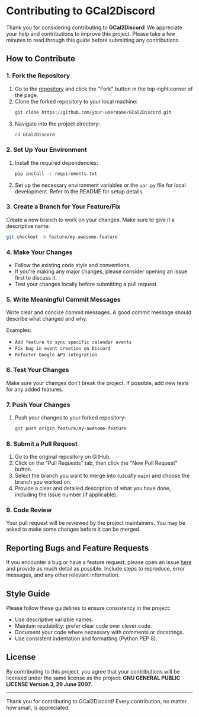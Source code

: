 
# Contributing to GCal2Discord

Thank you for considering contributing to **GCal2Discord**! We appreciate your help and contributions to improve this project. Please take a few minutes to read through this guide before submitting any contributions.

## How to Contribute

### 1. Fork the Repository

1. Go to the [repository](https://github.com/rempairamore/GCal2Discord) and click the "Fork" button in the top-right corner of the page.
2. Clone the forked repository to your local machine:
   ```bash
   git clone https://github.com/your-username/GCal2Discord.git
   ```
3. Navigate into the project directory:
   ```bash
   cd GCal2Discord
   ```

### 2. Set Up Your Environment

1. Install the required dependencies:
   ```bash
   pip install -r requirements.txt
   ```
2. Set up the necessary environment variables or the `var.py` file for local development. Refer to the README for setup details.

### 3. Create a Branch for Your Feature/Fix

Create a new branch to work on your changes. Make sure to give it a descriptive name:

```bash
git checkout -b feature/my-awesome-feature
```

### 4. Make Your Changes

- Follow the existing code style and conventions.
- If you're making any major changes, please consider opening an issue first to discuss it.
- Test your changes locally before submitting a pull request.

### 5. Write Meaningful Commit Messages

Write clear and concise commit messages. A good commit message should describe what changed and why.

Examples:
- `Add feature to sync specific calendar events`
- `Fix bug in event creation on Discord`
- `Refactor Google API integration`

### 6. Test Your Changes

Make sure your changes don’t break the project. If possible, add new tests for any added features.

### 7. Push Your Changes

1. Push your changes to your forked repository:
   ```bash
   git push origin feature/my-awesome-feature
   ```

### 8. Submit a Pull Request

1. Go to the original repository on GitHub.
2. Click on the "Pull Requests" tab, then click the "New Pull Request" button.
3. Select the branch you want to merge into (usually `main`) and choose the branch you worked on.
4. Provide a clear and detailed description of what you have done, including the issue number (if applicable).

### 9. Code Review

Your pull request will be reviewed by the project maintainers. You may be asked to make some changes before it can be merged.

## Reporting Bugs and Feature Requests

If you encounter a bug or have a feature request, please open an issue [here](https://github.com/rempairamore/GCal2Discord/issues) and provide as much detail as possible. Include steps to reproduce, error messages, and any other relevant information.


## Style Guide

Please follow these guidelines to ensure consistency in the project:

- Use descriptive variable names.
- Maintain readability: prefer clear code over clever code.
- Document your code where necessary with comments or docstrings.
- Use consistent indentation and formatting (Python PEP 8).

## License

By contributing to this project, you agree that your contributions will be licensed under the same license as the project: **GNU GENERAL PUBLIC LICENSE Version 3, 29 June 2007**.

---

Thank you for contributing to GCal2Discord! Every contribution, no matter how small, is appreciated.
